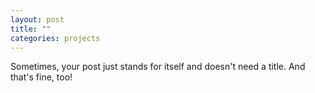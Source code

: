 ```yaml
---
layout: post
title: ""
categories: projects
---
```

Sometimes, your post just stands for itself and doesn't need a title. And that's fine, too!